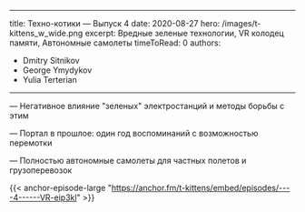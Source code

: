 
---
title: Техно-котики — Выпуск 4
date: 2020-08-27
hero: /images/t-kittens_w_wide.png
excerpt: Вредные зеленые технологии, VR колодец памяти, Автономные самолеты
timeToRead: 0
authors:
  - Dmitry Sitnikov
  - George Ymydykov
  - Yulia Terterian
---

— Негативное влияние "зеленых" электростанций и методы борьбы с этим

— Портал в прошлое: один год воспоминаний с возможностью перемотки

— Полностью автономные самолеты для частных полетов и грузоперевозок


{{< anchor-episode-large "https://anchor.fm/t-kittens/embed/episodes/----4------VR-eip3kl" >}}
